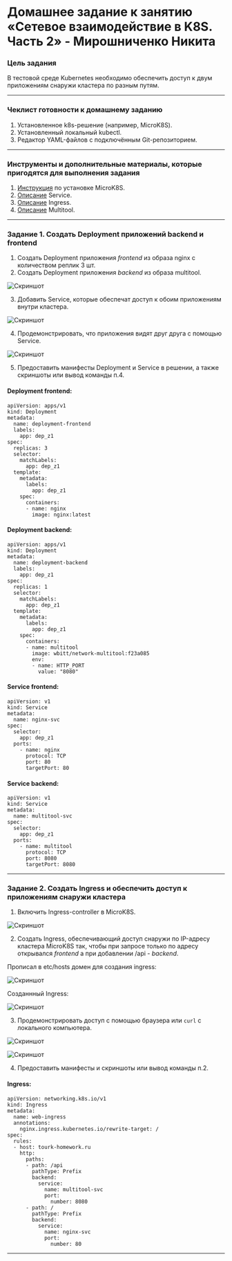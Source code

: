 # Домашнее задание к занятию «Сетевое взаимодействие в K8S. Часть 2» - Мирошниченко Никита

### Цель задания

В тестовой среде Kubernetes необходимо обеспечить доступ к двум приложениям снаружи кластера по разным путям.

------

### Чеклист готовности к домашнему заданию

1. Установленное k8s-решение (например, MicroK8S).
2. Установленный локальный kubectl.
3. Редактор YAML-файлов с подключённым Git-репозиторием.

------

### Инструменты и дополнительные материалы, которые пригодятся для выполнения задания

1. [Инструкция](https://microk8s.io/docs/getting-started) по установке MicroK8S.
2. [Описание](https://kubernetes.io/docs/concepts/services-networking/service/) Service.
3. [Описание](https://kubernetes.io/docs/concepts/services-networking/ingress/) Ingress.
4. [Описание](https://github.com/wbitt/Network-MultiTool) Multitool.

------

### Задание 1. Создать Deployment приложений backend и frontend

1. Создать Deployment приложения _frontend_ из образа nginx с количеством реплик 3 шт.
2. Создать Deployment приложения _backend_ из образа multitool.

![Скриншот](https://github.com/Tourker/Git_HW/blob/main/HW_Kubernetes/img/5/z1_1and2.jpg)

3. Добавить Service, которые обеспечат доступ к обоим приложениям внутри кластера.

![Скриншот](https://github.com/Tourker/Git_HW/blob/main/HW_Kubernetes/img/5/z1_3.jpg)

4. Продемонстрировать, что приложения видят друг друга с помощью Service.

![Скриншот](https://github.com/Tourker/Git_HW/blob/main/HW_Kubernetes/img/5/z1_4.jpg)

5. Предоставить манифесты Deployment и Service в решении, а также скриншоты или вывод команды п.4.

#### Deployment frontend:

```
apiVersion: apps/v1
kind: Deployment
metadata:
  name: deployment-frontend
  labels:
    app: dep_z1
spec:
  replicas: 3
  selector:
    matchLabels:
      app: dep_z1
  template:
    metadata:
      labels:
        app: dep_z1
    spec:
      containers:
      - name: nginx
        image: nginx:latest

```
#### Deployment backend:

```
apiVersion: apps/v1
kind: Deployment
metadata:
  name: deployment-backend
  labels:
    app: dep_z1
spec:
  replicas: 1
  selector:
    matchLabels:
      app: dep_z1
  template:
    metadata:
      labels:
        app: dep_z1
    spec:
      containers:
      - name: multitool
        image: wbitt/network-multitool:f23a085
        env:
        - name: HTTP_PORT
          value: "8080"

```
#### Service frontend:

```
apiVersion: v1
kind: Service
metadata:
  name: nginx-svc
spec:
  selector:
    app: dep_z1
  ports:
    - name: nginx
      protocol: TCP
      port: 80
      targetPort: 80
```
#### Service backend:
```
apiVersion: v1
kind: Service
metadata:
  name: multitool-svc
spec:
  selector:
    app: dep_z1
  ports:
    - name: multitool
      protocol: TCP
      port: 8080
      targetPort: 8080
```
------

### Задание 2. Создать Ingress и обеспечить доступ к приложениям снаружи кластера

1. Включить Ingress-controller в MicroK8S.

![Скриншот](https://github.com/Tourker/Git_HW/blob/main/HW_Kubernetes/img/5/z2_1.jpg)

2. Создать Ingress, обеспечивающий доступ снаружи по IP-адресу кластера MicroK8S так, чтобы при запросе только по адресу открывался _frontend_ а при добавлении /api - _backend_.

Прописал в etc/hosts домен для создания ingress:

![Скриншот](https://github.com/Tourker/Git_HW/blob/main/HW_Kubernetes/img/5/z2_2.jpg)

Созданнный Ingress:

![Скриншот](https://github.com/Tourker/Git_HW/blob/main/HW_Kubernetes/img/5/z2_3.jpg)


3. Продемонстрировать доступ с помощью браузера или `curl` с локального компьютера.

![Скриншот](https://github.com/Tourker/Git_HW/blob/main/HW_Kubernetes/img/5/z2_4.jpg)

![Скриншот](https://github.com/Tourker/Git_HW/blob/main/HW_Kubernetes/img/5/z2_5.jpg)

4. Предоставить манифесты и скриншоты или вывод команды п.2.

#### Ingress:

```
apiVersion: networking.k8s.io/v1
kind: Ingress
metadata:
  name: web-ingress
  annotations:
    nginx.ingress.kubernetes.io/rewrite-target: /
spec:
  rules:
  - host: tourk-homework.ru
    http:
      paths:
      - path: /api
        pathType: Prefix
        backend:
          service:
            name: multitool-svc
            port:
              number: 8080
      - path: /
        pathType: Prefix
        backend:
          service:
            name: nginx-svc
            port:
              number: 80
```

------
